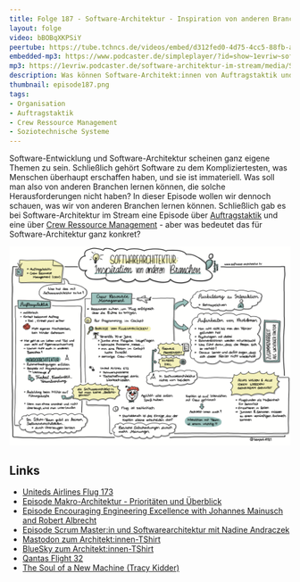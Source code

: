 ```yaml
---
title: Folge 187 - Software-Architektur - Inspiration von anderen Branchen
layout: folge
video: bBOBqXKPSiY
peertube: https://tube.tchncs.de/videos/embed/d312fed0-4d75-4cc5-88fb-a0a4be313bf4
embedded-mp3: https://www.podcaster.de/simpleplayer/?id=show~1evriw~software-architektur-im-stream~pod-d3c622a36037c863b64e57ce1a&v=1698411573
mp3: https://1evriw.podcaster.de/software-architektur-im-stream/media/Software-Architektur_Inspiration_von_anderen_Branchen.mp3
description: Was können Software-Architekt:innen von Auftragstaktik und Crew Ressource Management lernen?
thumbnail: episode187.png
tags:
- Organisation
- Auftragstaktik
- Crew Ressource Management
- Soziotechnische Systeme
---
```


Software-Entwicklung und Software-Architektur scheinen ganz eigene
Themen zu sein. Schließlich gehört Software zu dem Kompliziertesten,
was Menschen überhaupt erschaffen haben, und sie ist immateriell. Was
soll man also von anderen Branchen lernen können, die solche
Herausforderungen nicht haben? In dieser Episode wollen wir dennoch
schauen, was wir von anderen Branchen lernen können. Schließlich gab
es bei Software-Architektur im Stream eine Episode über
[Auftragstaktik](https://software-architektur.tv/2022/11/04/folge141.html)
und eine über [Crew Ressource
Management](https://software-architektur.tv/2023/08/11/folge178.html) -
aber was bedeutet das für Software-Architektur ganz konkret?

![Sketchnotes](/sketchnotes/folge187.png)

## Links

* [Uniteds Airlines Flug 173](https://en.wikipedia.org/wiki/United_Airlines_Flight_173)
* [Episode Makro-Architektur - Prioritäten und Überblick](https://software-architektur.tv/2021/12/03/folge94.html)
* [Episode Encouraging Engineering Excellence with Johannes Mainusch and Robert Albrecht](https://software-architektur.tv/2022/09/30/folge136.html)
* [Episode Scrum Master:in und Softwarearchitektur mit Nadine Andraczek](https://software-architektur.tv/2023/08/04/folge177.html)
* [Mastodon zum Architekt:innen-TShirt](https://mastodon.social/@ewolff/111284882882603986)
* [BlueSky zum Architekt:innen-TShirt](https://bsky.app/profile/ewolff.bsky.social/post/3kcghdniivz2j)
* [Qantas Flight 32](https://en.wikipedia.org/wiki/Qantas_Flight_32)
* [The Soul of a New Machine (Tracy Kidder)](https://en.wikipedia.org/wiki/The_Soul_of_a_New_Machine)
